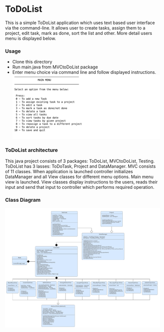 # ToDoList

This is a simple ToDoList application which uses text based user interface via the command-line.
It allows user to create tasks, assign them to a project, edit task, mark as done, sort the list and other.
More detail users menu is displayed below.

### Usage
- Clone this directory 
- Run main.java from MVCtoDoList package
- Enter menu choice via command line and follow displayed instructions.
![alt text](https://github.com/AnastasijaGurejeva/ToDoList/blob/master/Screenshot%202019-03-15%20at%2011.42.07.png)

### ToDoList architecture
This java project consists of 3 packages: ToDoList, MVCtoDoList, Testing.
ToDoList has 3 lasses: ToDoTask, Project and DataManager.
MVC consists of 11 classes. When application is launched controller initializes DataManager and all View classes 
for different menu options. Main menu view is launched. View classes display instructions to the users, reads their input and send
that input to controller which performs required operation. 
### Class Diagram
![alt text](https://github.com/AnastasijaGurejeva/ToDoList/blob/UserInputHandler/Class%20Diagram%20ToDoList.jpeg)
